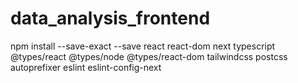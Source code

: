 # data_analysis_frontend

 npm install --save-exact --save react react-dom next typescript @types/react @types/node @types/react-dom tailwindcss postcss autoprefixer eslint eslint-config-next